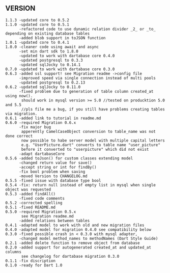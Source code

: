 VERSION
-------
    1.1.3 -updated core to 0.5.2
    1.1.0 -updated core to 0.5.1
          -refactored code to use dynamic relation divider _2_ or _to_ depending on existing database tables
          -added blob support in toJSON function
    1.0.1 -updated core to 0.4.1
    1.0.0 -cleaner code using await and async
          -set min dart sdk to 1.8.0
          -updated to work with dartabase core 0.4.0
          -updated postgresql to 0.3.3 
          -updated sqlJocky to 0.14.1
    0.7.0 -updated to work with dartabase core 0.3.0 
    0.6.3 -added ssl support! see Migration readme ->config file
          -improved speed via single connection instead of multi pools
          -updated postgresql to 0.2.13 
    0.6.2 -updated sqlJocky to 0.11.0
          -fixed problem due to generation of table column created_at using now().
           should work in mysql version >= 5.0 //tested on producktion 5.0 and 5.5
           //pls file me a bug, if you still have problems creating tables via migration. 
    0.6.1 -added link to tutorial in readme.md  
    0.6.0 -required Migration 0.6.x
          -fix major bug 
           apperently CamelCaseObject conversion to table_name was not done correct
           now possible to habe server model with multiple capital letters 
           e.g. "UserPicture.dart" converts to table name "user_picture"
           before it converted to "userpicture" which did not exist
          -adapt dartabaseCore   
    0.5.6 -added toJson() for custom classes extending model
          -changed return value for save()
          -accept string or int for findBy()
          -fix bool problem when saving 
          -moved Version to CHANGELOG.md
    0.5.5 -fixed issue with database type bool
    0.5.4 -fix: return null instead of empty list in mysql when single object was requested 
    0.5.3 -added findAll()
          -fixed code comments
    0.5.2 -corrected spelling
    0.5.1 -fixed README.md
    0.5.0 -required Migration 0.5.x  
           see Migration readme.md  
          -added relations between tables
    0.4.1 -adapted model to work with old and new migration files
    0.4.0 -adapted model for migration 0.4.0 see compatibility below
    0.3.0 -fixed possible crash in < 0.3.0 with mysql adapter, 
          -changed model method_names to methodNames (Dart Style Guide)
    0.2.1 -added delete function to remove object from database 
    0.2.0 -added support for autogenerated created_at and updated_at columns 
           see changelog for dartabase migration 0.3.0 
    0.1.1 -fix discription
    0.1.0 -ready for Dart 1.0